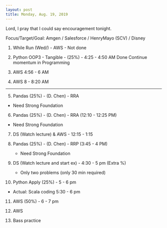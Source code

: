 ```yaml
---
layout: post
title: Monday, Aug. 19, 2019
---
```


Lord, I pray that I could say encouragement tonight.
  

Focus/Target/Goal:  Amgen / Salesforce / HenryMayo (SCV) / Disney   


1. While Run (Wed/) - AWS - Not done

2. Python OOP3 - Tangible - (25%) - 4:25 - 4:50 AM Done
   Continue momentum in Programming

3. AWS 4:56 - 6 AM 
      
4. AWS 8 - 8:20 AM 

------------------   

5. Pandas (25%) - (D. Chen) - RRA 
  - Need Strong Foundation

6. Pandas (25%) - (D. Chen) - RRA (12:10 - 12:25 PM)  
  - Need Strong Foundation

7. DS (Watch lecture) & AWS - 12:15 - 1:15  

8. Pandas (25%) - (D. Chen) - RRP (3:45 - 4 PM) 
    - Need Strong Foundation

9. DS (Watch lecture and start ex) - 4:30 - 5 pm (Extra %)
   - Only two problems (only 30 min required)

10. Python Apply (25%) - 5 - 6 pm 
   - Actual: Scala coding 5:30 - 6 pm

11. AWS (50%) - 6 - 7 pm 

12. AWS 

13. Bass practice 
